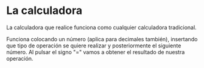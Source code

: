 # La calculadora

La calculadora que realice funciona como cualquier calculadora tradicional.

Funciona colocando un número (aplica para decimales también), insertando que tipo de operación se quiere realizar y posteriormente el siguiente número.
Al pulsar el signo "=" vamos a obtener el resultado de nuestra operación.
